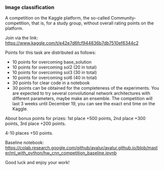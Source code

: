 ### Image classification
A competition on the Kaggle platform, the so-called Community-competition, that is, 
for a study group, without overall rating points on the platform.

Join via the link: https://www.kaggle.com/t/e42e7d6fcf944836b7db7510ef6344c2

Points for this task are distributed as follows:
  * 10 points for overcoming base_solution
  * 10 points for overcoming sol2 (20 in total)
  * 10 points for overcoming sol3 (30 in total)
  * 10 points for overcoming sol6 (40 in total)
  * 30 points for clear code in a notebook
  * 30 points can be obtained for the completeness of the experiments. 
  You are expected to try several convolutional network architectures with different parameters, 
  maybe make an ensemble. The competition will last 3 weeks until December 19, 
  you can see the exact end time on the Kaggle.

  About bonus points for prizes:
  1st place +500 points, 2nd place +300 points, 3rd place +200 points.

  4-10 places +50 points.

  Baseline notebook: 
  https://colab.research.google.com/github/avalur/avalur.github.io/blob/master/ml_with_python/hw_cnn_competition_baseline.ipynb

  Good luck and enjoy your work!
